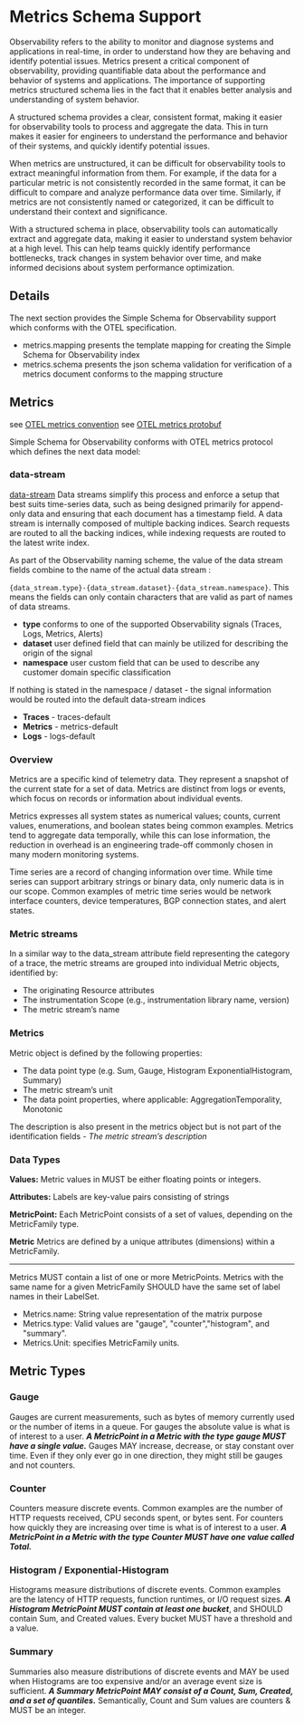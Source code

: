 # Metrics Schema Support

Observability refers to the ability to monitor and diagnose systems and applications in real-time, in order to understand how they are behaving and identify potential issues.
Metrics present a critical component of observability, providing quantifiable data about the performance and behavior of systems and applications.
The importance of supporting metrics structured schema lies in the fact that it enables better analysis and understanding of system behavior.

A structured schema provides a clear, consistent format, making it easier for observability tools to process and aggregate the data.
This in turn makes it easier for engineers to understand the performance and behavior of their systems, and quickly identify potential issues.

When metrics are unstructured, it can be difficult for observability tools to extract meaningful information from them. 
For example, if the data for a particular metric is not consistently recorded in the same format, it can be difficult to compare and analyze performance data over time.
Similarly, if metrics are not consistently named or categorized, it can be difficult to understand their context and significance.

With a structured schema in place, observability tools can automatically extract and aggregate data, making it easier to understand system behavior at a high level. 
This can help teams quickly identify performance bottlenecks, track changes in system behavior over time, and make informed decisions about system performance optimization.

## Details
The next section provides the Simple Schema for Observability support which conforms with the OTEL specification.

- metrics.mapping presents the template mapping for creating the Simple Schema for Observability index
- metrics.schema presents the json schema validation for verification of a metrics document conforms to the mapping structure

## Metrics
see [OTEL metrics convention](https://opentelemetry.io/docs/reference/specification/metrics/)
see [OTEL metrics protobuf](https://github.com/open-telemetry/opentelemetry-proto/tree/main/opentelemetry/proto/metrics/v1)

Simple Schema for Observability conforms with OTEL metrics protocol which defines the next data model:

### data-stream
[data-stream](https://opensearch.org/docs/latest/opensearch/data-streams/) Data streams simplify this process and enforce a setup that best suits time-series data, such as being designed primarily for append-only data and ensuring that each document has a timestamp field.
A data stream is internally composed of multiple backing indices. Search requests are routed to all the backing indices, while indexing requests are routed to the latest write index.

As part of the Observability naming scheme, the value of the data stream fields combine to the name of the actual data stream :

`{data_stream.type}-{data_stream.dataset}-{data_stream.namespace}`.
This means the fields can only contain characters that are valid as part of names of data streams.

- **type** conforms to one of the supported Observability signals (Traces, Logs, Metrics, Alerts)
- **dataset** user defined field that can mainly be utilized for describing the origin of the signal
- **namespace** user custom field that can be used to describe any customer domain specific classification


If nothing is stated in the namespace / dataset - the signal information would be routed into the default data-stream indices
- **Traces** - traces-default
- **Metrics** - metrics-default
- **Logs** -   logs-default

### Overview
Metrics are a specific kind of telemetry data. They represent a snapshot of the current state for a set of data.
Metrics are distinct from logs or events, which focus on records or information about individual events.

Metrics expresses all system states as numerical values; counts, current values, enumerations, and boolean states being common examples.
Metrics tend to aggregate data temporally, while this can lose information, the reduction in overhead is an engineering trade-off commonly chosen in many modern monitoring systems.

Time series are a record of changing information over time. While time series can support arbitrary strings or binary data, only numeric data is in our scope.
Common examples of metric time series would be network interface counters, device temperatures, BGP connection states, and alert states.

### Metric streams
In a similar way to the data_stream attribute field representing the category of a trace, the metric streams are grouped into individual Metric objects, identified by:

 - The originating Resource attributes
 - The instrumentation Scope (e.g., instrumentation library name, version)
 - The metric stream’s name

### Metrics
Metric object is defined by the following properties:

 - The data point type (e.g. Sum, Gauge, Histogram ExponentialHistogram, Summary)
 - The metric stream’s unit
 - The data point properties, where applicable: AggregationTemporality, Monotonic

The description is also present in the metrics object but is not part of the identification fields
_- The metric stream’s description_


### Data Types

**Values:** Metric values in MUST be either floating points or integers.

**Attributes:** Labels are key-value pairs consisting of strings

**MetricPoint:** Each MetricPoint consists of a set of values, depending on the MetricFamily type.

**Metric**  Metrics are defined by a unique attributes (dimensions) within a MetricFamily.

---

Metrics MUST contain a list of one or more MetricPoints. Metrics with the same name for a given MetricFamily SHOULD have the same set of label names in their LabelSet.

* Metrics.name: String value representation of the matrix purpose
* Metrics.type: Valid values are  "gauge", "counter","histogram", and "summary".
* Metrics.Unit: specifies MetricFamily units.

## Metric Types

### Gauge
Gauges are current measurements, such as bytes of memory currently used or the number of items in a queue. For gauges the absolute value is what is of interest to a user.
**_A MetricPoint in a Metric with the type gauge MUST have a single value._**
Gauges MAY increase, decrease, or stay constant over time. Even if they only ever go in one direction, they might still be gauges and not counters.

### Counter
Counters measure discrete events. Common examples are the number of HTTP requests received, CPU seconds spent, or bytes sent. For counters how quickly they are increasing over time is what is of interest to a user.
**_A MetricPoint in a Metric with the type Counter MUST have one value called Total._**

### Histogram / Exponential-Histogram
Histograms measure distributions of discrete events. Common examples are the latency of HTTP requests, function runtimes, or I/O request sizes.
**_A Histogram MetricPoint MUST contain at least one bucket_**, and SHOULD contain Sum, and Created values. Every bucket MUST have a threshold and a value.

### Summary
Summaries also measure distributions of discrete events and MAY be used when Histograms are too expensive and/or an average event size is sufficient.
**_A Summary MetricPoint MAY consist of a Count, Sum, Created, and a set of quantiles._**
Semantically, Count and Sum values are counters & MUST be an integer.


